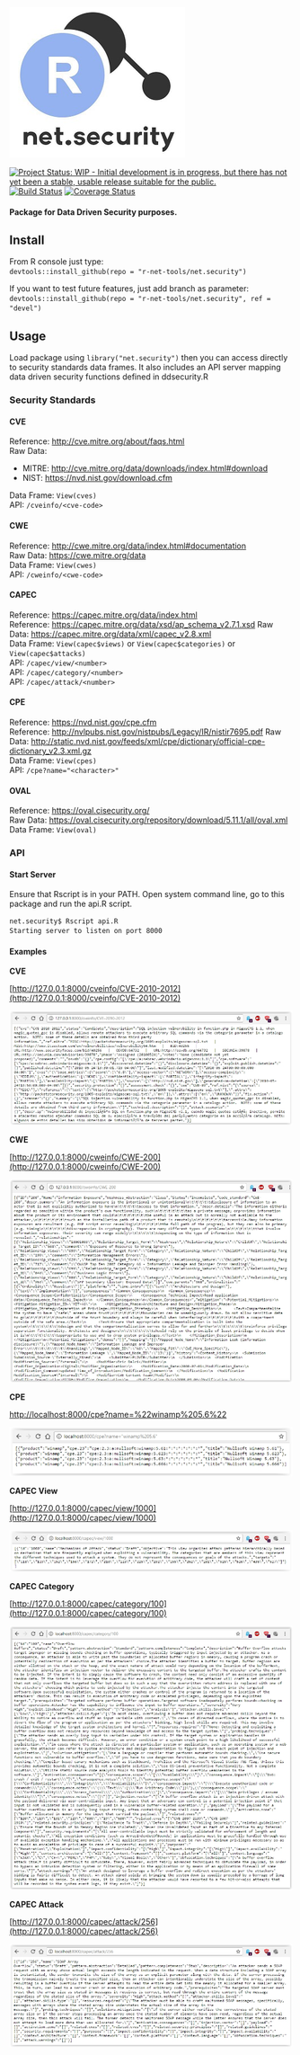 ![Alt text](img/net.security.tiny.jpg?raw=true "net.security")

[![Project Status: WIP - Initial development is in progress, but there has not yet been a stable, usable release suitable for the public.](http://www.repostatus.org/badges/latest/wip.svg)](http://www.repostatus.org/#wip) 
[![Build Status](https://travis-ci.org/r-net-tools/net.security.svg?branch=master)](https://travis-ci.org/r-net-tools/net.security) 
[![Coverage Status](https://coveralls.io/repos/github/r-net-tools/net.security/badge.svg?branch=master)](https://coveralls.io/github/r-net-tools/net.security?branch=master)


#### Package for Data Driven Security purposes.

## Install

From R console just type:  
`devtools::install_github(repo = "r-net-tools/net.security")`  

If you want to test future features, just add branch as parameter:  
`devtools::install_github(repo = "r-net-tools/net.security", ref = "devel")`  

## Usage
Load package using `library("net.security")` then you can access directly to security standards data frames.
It also includes an API server mapping data driven security functions defined in ddsecurity.R

### Security Standards
#### CVE
Reference: http://cve.mitre.org/about/faqs.html  
Raw Data:
 - MITRE: http://cve.mitre.org/data/downloads/index.html#download
 - NIST: https://nvd.nist.gov/download.cfm  

Data Frame: `View(cves)`  
API: `/cveinfo/<cve-code>`   

#### CWE
Reference: http://cwe.mitre.org/data/index.html#documentation  
Raw Data: https://cwe.mitre.org/data  
Data Frame: `View(cwes)`  
API: `/cweinfo/<cwe-code>`

#### CAPEC
Reference: https://capec.mitre.org/data/index.html  
Reference: https://capec.mitre.org/data/xsd/ap_schema_v2.7.1.xsd
Raw Data: https://capec.mitre.org/data/xml/capec_v2.8.xml  
Data Frame: `View(capec$views)` or `View(capec$categories)` or `View(capec$attacks)`  
API: `/capec/view/<number>`  
API: `/capec/category/<number>`  
API: `/capec/attack/<number>`  

#### CPE
Reference: https://nvd.nist.gov/cpe.cfm  
Reference: http://nvlpubs.nist.gov/nistpubs/Legacy/IR/nistir7695.pdf
Raw Data: http://static.nvd.nist.gov/feeds/xml/cpe/dictionary/official-cpe-dictionary_v2.3.xml.gz  
Data Frame: `View(cpes)`  
API: `/cpe?name="<character>"`  
 
#### OVAL
Reference: https://oval.cisecurity.org/  
Raw Data: https://oval.cisecurity.org/repository/download/5.11.1/all/oval.xml  
Data Frame: `View(oval)`  

### API
#### Start Server
Ensure that Rscript is in your PATH. Open system command line, go to this package and run the api.R script.
```bash
net.security$ Rscript api.R
Starting server to listen on port 8000
```

#### Examples

**CVE**  

[http://127.0.0.1:8000/cveinfo/CVE-2010-2012](http://127.0.0.1:8000/cveinfo/CVE-2010-2012)

![Alt text](img/api.screenshot.cve.jpg?raw=true "api net.security")

**CWE**

[http://127.0.0.1:8000/cweinfo/CWE-200](http://127.0.0.1:8000/cweinfo/CWE-200)

![Alt text](img/api.screenshot.cwe.jpg?raw=true "api net.security")

**CPE**

[http://localhost:8000/cpe?name=%22winamp%205.6%22](http://localhost:8000/cpe?name=%22winamp%205.6%22)

![Alt text](img/api.screenshot.cpe.jpg?raw=true "api net.security")

**CAPEC View**

[http://127.0.0.1:8000/capec/view/1000](http://127.0.0.1:8000/capec/view/1000)

![Alt text](img/api.screenshot.capec.view.jpg?raw=true "api net.security")

**CAPEC Category**

[http://127.0.0.1:8000/capec/category/100](http://127.0.0.1:8000/capec/category/100)

![Alt text](img/api.screenshot.capec.category.jpg?raw=true "api net.security")

**CAPEC Attack**

[http://127.0.0.1:8000/capec/attack/256](http://127.0.0.1:8000/capec/attack/256)

![Alt text](img/api.screenshot.capec.attack.jpg?raw=true "api net.security")
